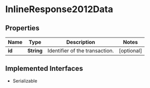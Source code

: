 

# InlineResponse2012Data


## Properties

Name | Type | Description | Notes
------------ | ------------- | ------------- | -------------
**id** | **String** | Identifier of the transaction. |  [optional]


## Implemented Interfaces

* Serializable


